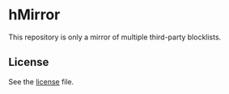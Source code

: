 # hMirror
This repository is only a mirror of multiple third-party blocklists.

## License
See the [license](LICENSE) file.

